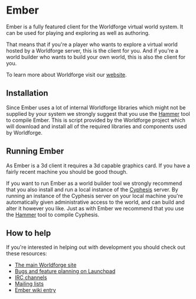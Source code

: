 # Ember

Ember is a fully featured client for the Worldforge virtual world system.
It can be used for playing and exploring as well as authoring.

That means that if you're a player who wants to explore a virtual world hosted by a Worldforge server, this is the client for you.
And if you're a world builder who wants to build your own world, this is also the client for you.

To learn more about Worldforge visit our [website](http://worldforge.org/ "The main Worldforge site").

## Installation

Since Ember uses a lot of internal Worldforge libraries which might not be supplied by your system we strongly suggest that you use the [Hammer](http://wiki.worldforge.org/wiki/Hammer_Script "The Hammer script") tool to compile Ember.
This is script provided by the Worldforge project which will download and install all of the required libraries and components used by Worldforge.

## Running Ember

As Ember is a 3d client it requires a 3d capable graphics card. If you have a fairly recent machine you should be good though.

If you want to run Ember as a world builder tool we strongly recommend that you also install and run a local instance of the [Cyphesis](https://github.com/worldforge/cyphesis "Cyphesis server") server.
By running an instance of the Cyphesis server on your local machine you're automatically given administrative access to the world, and can build and alter it however you like.
Just as with Ember we recommend that you use the [Hammer](http://wiki.worldforge.org/wiki/Hammer_Script "The Hammer script") tool to compile Cyphesis.

## How to help

If you're interested in helping out with development you should check out these resources:

* [The main Worldforge site](http://worldforge.org/ "The main Worldforge site")
* [Bugs and feature planning on Launchpad](https://launchpad.net/ember "Ember Launchpad entry")
* [IRC channels](http://worldforge.org/doc/irc "IRC channels")
* [Mailing lists](http://mail.worldforge.org/lists/listinfo/ "Mailing lists")
* [Ember wiki entry](http://wiki.worldforge.org/wiki/Ember "Ember wiki entry")
